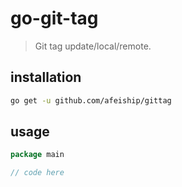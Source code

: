 # go-git-tag
> Git tag update/local/remote.

## installation
```sh
go get -u github.com/afeiship/gittag
```

## usage
```go
package main

// code here
```